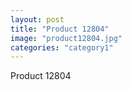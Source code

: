 ```yaml
---
layout: post
title: "Product 12804"
image: "product12804.jpg"
categories: "category1"
---
```

Product 12804

